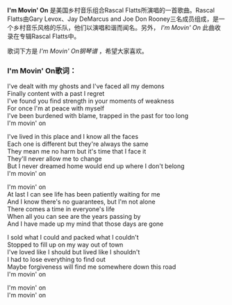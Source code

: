 

**I'm Movin' On** 是美国乡村音乐组合Rascal Flatts所演唱的一首歌曲。Rascal Flatts由Gary Levox、Jay
DeMarcus and Joe Don Rooney三名成员组成，是一个乡村音乐风格的乐队，他们以演唱和谐而闻名。另外， _I'm Movin' On_
此曲收录在专辑Rascal Flatts中。

歌词下方是 _I'm Movin' On钢琴谱_ ，希望大家喜欢。

### I'm Movin' On歌词：

I've dealt with my ghosts and I've faced all my demons  
Finally content with a past I regret  
I've found you find strength in your moments of weakness  
For once I'm at peace with myself  
I've been burdened with blame, trapped in the past for too long  
I'm movin' on

I've lived in this place and I know all the faces  
Each one is different but they're always the same  
They mean me no harm but it's time that I face it  
They'll never allow me to change  
But I never dreamed home would end up where I don't belong  
I'm movin' on

I'm movin' on  
At last I can see life has been patiently waiting for me  
And I know there's no guarantees, but I'm not alone  
There comes a time in everyone's life  
When all you can see are the years passing by  
And I have made up my mind that those days are gone

I sold what I could and packed what I couldn't  
Stopped to fill up on my way out of town  
I've loved like I should but lived like I shouldn't  
I had to lose everything to find out  
Maybe forgiveness will find me somewhere down this road  
I'm movin' on

I'm movin' on  
I'm movin' on

